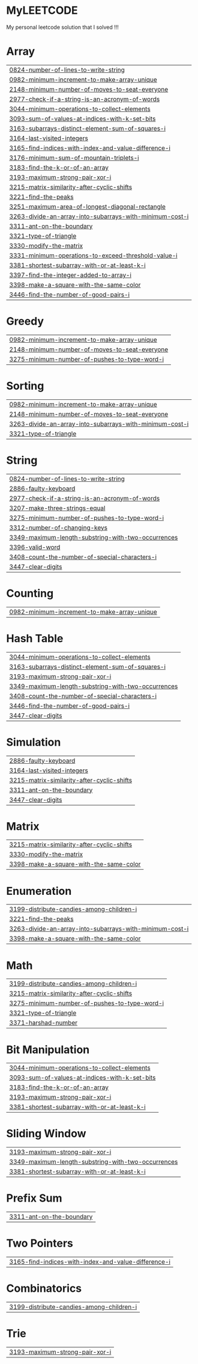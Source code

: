 # MyLEETCODE
My personal leetcode solution that I solved !!!


# Array
|  |
| ------- |
| [0824-number-of-lines-to-write-string](https://github.com/dharshinipg16/MyLEETCODE/tree/master/0824-number-of-lines-to-write-string) |
| [0982-minimum-increment-to-make-array-unique](https://github.com/dharshinipg16/MyLEETCODE/tree/master/0982-minimum-increment-to-make-array-unique) |
| [2148-minimum-number-of-moves-to-seat-everyone](https://github.com/dharshinipg16/MyLEETCODE/tree/master/2148-minimum-number-of-moves-to-seat-everyone) |
| [2977-check-if-a-string-is-an-acronym-of-words](https://github.com/dharshinipg16/MyLEETCODE/tree/master/2977-check-if-a-string-is-an-acronym-of-words) |
| [3044-minimum-operations-to-collect-elements](https://github.com/dharshinipg16/MyLEETCODE/tree/master/3044-minimum-operations-to-collect-elements) |
| [3093-sum-of-values-at-indices-with-k-set-bits](https://github.com/dharshinipg16/MyLEETCODE/tree/master/3093-sum-of-values-at-indices-with-k-set-bits) |
| [3163-subarrays-distinct-element-sum-of-squares-i](https://github.com/dharshinipg16/MyLEETCODE/tree/master/3163-subarrays-distinct-element-sum-of-squares-i) |
| [3164-last-visited-integers](https://github.com/dharshinipg16/MyLEETCODE/tree/master/3164-last-visited-integers) |
| [3165-find-indices-with-index-and-value-difference-i](https://github.com/dharshinipg16/MyLEETCODE/tree/master/3165-find-indices-with-index-and-value-difference-i) |
| [3176-minimum-sum-of-mountain-triplets-i](https://github.com/dharshinipg16/MyLEETCODE/tree/master/3176-minimum-sum-of-mountain-triplets-i) |
| [3183-find-the-k-or-of-an-array](https://github.com/dharshinipg16/MyLEETCODE/tree/master/3183-find-the-k-or-of-an-array) |
| [3193-maximum-strong-pair-xor-i](https://github.com/dharshinipg16/MyLEETCODE/tree/master/3193-maximum-strong-pair-xor-i) |
| [3215-matrix-similarity-after-cyclic-shifts](https://github.com/dharshinipg16/MyLEETCODE/tree/master/3215-matrix-similarity-after-cyclic-shifts) |
| [3221-find-the-peaks](https://github.com/dharshinipg16/MyLEETCODE/tree/master/3221-find-the-peaks) |
| [3251-maximum-area-of-longest-diagonal-rectangle](https://github.com/dharshinipg16/MyLEETCODE/tree/master/3251-maximum-area-of-longest-diagonal-rectangle) |
| [3263-divide-an-array-into-subarrays-with-minimum-cost-i](https://github.com/dharshinipg16/MyLEETCODE/tree/master/3263-divide-an-array-into-subarrays-with-minimum-cost-i) |
| [3311-ant-on-the-boundary](https://github.com/dharshinipg16/MyLEETCODE/tree/master/3311-ant-on-the-boundary) |
| [3321-type-of-triangle](https://github.com/dharshinipg16/MyLEETCODE/tree/master/3321-type-of-triangle) |
| [3330-modify-the-matrix](https://github.com/dharshinipg16/MyLEETCODE/tree/master/3330-modify-the-matrix) |
| [3331-minimum-operations-to-exceed-threshold-value-i](https://github.com/dharshinipg16/MyLEETCODE/tree/master/3331-minimum-operations-to-exceed-threshold-value-i) |
| [3381-shortest-subarray-with-or-at-least-k-i](https://github.com/dharshinipg16/MyLEETCODE/tree/master/3381-shortest-subarray-with-or-at-least-k-i) |
| [3397-find-the-integer-added-to-array-i](https://github.com/dharshinipg16/MyLEETCODE/tree/master/3397-find-the-integer-added-to-array-i) |
| [3398-make-a-square-with-the-same-color](https://github.com/dharshinipg16/MyLEETCODE/tree/master/3398-make-a-square-with-the-same-color) |
| [3446-find-the-number-of-good-pairs-i](https://github.com/dharshinipg16/MyLEETCODE/tree/master/3446-find-the-number-of-good-pairs-i) |
# Greedy
|  |
| ------- |
| [0982-minimum-increment-to-make-array-unique](https://github.com/dharshinipg16/MyLEETCODE/tree/master/0982-minimum-increment-to-make-array-unique) |
| [2148-minimum-number-of-moves-to-seat-everyone](https://github.com/dharshinipg16/MyLEETCODE/tree/master/2148-minimum-number-of-moves-to-seat-everyone) |
| [3275-minimum-number-of-pushes-to-type-word-i](https://github.com/dharshinipg16/MyLEETCODE/tree/master/3275-minimum-number-of-pushes-to-type-word-i) |
# Sorting
|  |
| ------- |
| [0982-minimum-increment-to-make-array-unique](https://github.com/dharshinipg16/MyLEETCODE/tree/master/0982-minimum-increment-to-make-array-unique) |
| [2148-minimum-number-of-moves-to-seat-everyone](https://github.com/dharshinipg16/MyLEETCODE/tree/master/2148-minimum-number-of-moves-to-seat-everyone) |
| [3263-divide-an-array-into-subarrays-with-minimum-cost-i](https://github.com/dharshinipg16/MyLEETCODE/tree/master/3263-divide-an-array-into-subarrays-with-minimum-cost-i) |
| [3321-type-of-triangle](https://github.com/dharshinipg16/MyLEETCODE/tree/master/3321-type-of-triangle) |
# String
|  |
| ------- |
| [0824-number-of-lines-to-write-string](https://github.com/dharshinipg16/MyLEETCODE/tree/master/0824-number-of-lines-to-write-string) |
| [2886-faulty-keyboard](https://github.com/dharshinipg16/MyLEETCODE/tree/master/2886-faulty-keyboard) |
| [2977-check-if-a-string-is-an-acronym-of-words](https://github.com/dharshinipg16/MyLEETCODE/tree/master/2977-check-if-a-string-is-an-acronym-of-words) |
| [3207-make-three-strings-equal](https://github.com/dharshinipg16/MyLEETCODE/tree/master/3207-make-three-strings-equal) |
| [3275-minimum-number-of-pushes-to-type-word-i](https://github.com/dharshinipg16/MyLEETCODE/tree/master/3275-minimum-number-of-pushes-to-type-word-i) |
| [3312-number-of-changing-keys](https://github.com/dharshinipg16/MyLEETCODE/tree/master/3312-number-of-changing-keys) |
| [3349-maximum-length-substring-with-two-occurrences](https://github.com/dharshinipg16/MyLEETCODE/tree/master/3349-maximum-length-substring-with-two-occurrences) |
| [3396-valid-word](https://github.com/dharshinipg16/MyLEETCODE/tree/master/3396-valid-word) |
| [3408-count-the-number-of-special-characters-i](https://github.com/dharshinipg16/MyLEETCODE/tree/master/3408-count-the-number-of-special-characters-i) |
| [3447-clear-digits](https://github.com/dharshinipg16/MyLEETCODE/tree/master/3447-clear-digits) |
# Counting
|  |
| ------- |
| [0982-minimum-increment-to-make-array-unique](https://github.com/dharshinipg16/MyLEETCODE/tree/master/0982-minimum-increment-to-make-array-unique) |
# Hash Table
|  |
| ------- |
| [3044-minimum-operations-to-collect-elements](https://github.com/dharshinipg16/MyLEETCODE/tree/master/3044-minimum-operations-to-collect-elements) |
| [3163-subarrays-distinct-element-sum-of-squares-i](https://github.com/dharshinipg16/MyLEETCODE/tree/master/3163-subarrays-distinct-element-sum-of-squares-i) |
| [3193-maximum-strong-pair-xor-i](https://github.com/dharshinipg16/MyLEETCODE/tree/master/3193-maximum-strong-pair-xor-i) |
| [3349-maximum-length-substring-with-two-occurrences](https://github.com/dharshinipg16/MyLEETCODE/tree/master/3349-maximum-length-substring-with-two-occurrences) |
| [3408-count-the-number-of-special-characters-i](https://github.com/dharshinipg16/MyLEETCODE/tree/master/3408-count-the-number-of-special-characters-i) |
| [3446-find-the-number-of-good-pairs-i](https://github.com/dharshinipg16/MyLEETCODE/tree/master/3446-find-the-number-of-good-pairs-i) |
| [3447-clear-digits](https://github.com/dharshinipg16/MyLEETCODE/tree/master/3447-clear-digits) |
# Simulation
|  |
| ------- |
| [2886-faulty-keyboard](https://github.com/dharshinipg16/MyLEETCODE/tree/master/2886-faulty-keyboard) |
| [3164-last-visited-integers](https://github.com/dharshinipg16/MyLEETCODE/tree/master/3164-last-visited-integers) |
| [3215-matrix-similarity-after-cyclic-shifts](https://github.com/dharshinipg16/MyLEETCODE/tree/master/3215-matrix-similarity-after-cyclic-shifts) |
| [3311-ant-on-the-boundary](https://github.com/dharshinipg16/MyLEETCODE/tree/master/3311-ant-on-the-boundary) |
| [3447-clear-digits](https://github.com/dharshinipg16/MyLEETCODE/tree/master/3447-clear-digits) |
# Matrix
|  |
| ------- |
| [3215-matrix-similarity-after-cyclic-shifts](https://github.com/dharshinipg16/MyLEETCODE/tree/master/3215-matrix-similarity-after-cyclic-shifts) |
| [3330-modify-the-matrix](https://github.com/dharshinipg16/MyLEETCODE/tree/master/3330-modify-the-matrix) |
| [3398-make-a-square-with-the-same-color](https://github.com/dharshinipg16/MyLEETCODE/tree/master/3398-make-a-square-with-the-same-color) |
# Enumeration
|  |
| ------- |
| [3199-distribute-candies-among-children-i](https://github.com/dharshinipg16/MyLEETCODE/tree/master/3199-distribute-candies-among-children-i) |
| [3221-find-the-peaks](https://github.com/dharshinipg16/MyLEETCODE/tree/master/3221-find-the-peaks) |
| [3263-divide-an-array-into-subarrays-with-minimum-cost-i](https://github.com/dharshinipg16/MyLEETCODE/tree/master/3263-divide-an-array-into-subarrays-with-minimum-cost-i) |
| [3398-make-a-square-with-the-same-color](https://github.com/dharshinipg16/MyLEETCODE/tree/master/3398-make-a-square-with-the-same-color) |
# Math
|  |
| ------- |
| [3199-distribute-candies-among-children-i](https://github.com/dharshinipg16/MyLEETCODE/tree/master/3199-distribute-candies-among-children-i) |
| [3215-matrix-similarity-after-cyclic-shifts](https://github.com/dharshinipg16/MyLEETCODE/tree/master/3215-matrix-similarity-after-cyclic-shifts) |
| [3275-minimum-number-of-pushes-to-type-word-i](https://github.com/dharshinipg16/MyLEETCODE/tree/master/3275-minimum-number-of-pushes-to-type-word-i) |
| [3321-type-of-triangle](https://github.com/dharshinipg16/MyLEETCODE/tree/master/3321-type-of-triangle) |
| [3371-harshad-number](https://github.com/dharshinipg16/MyLEETCODE/tree/master/3371-harshad-number) |
# Bit Manipulation
|  |
| ------- |
| [3044-minimum-operations-to-collect-elements](https://github.com/dharshinipg16/MyLEETCODE/tree/master/3044-minimum-operations-to-collect-elements) |
| [3093-sum-of-values-at-indices-with-k-set-bits](https://github.com/dharshinipg16/MyLEETCODE/tree/master/3093-sum-of-values-at-indices-with-k-set-bits) |
| [3183-find-the-k-or-of-an-array](https://github.com/dharshinipg16/MyLEETCODE/tree/master/3183-find-the-k-or-of-an-array) |
| [3193-maximum-strong-pair-xor-i](https://github.com/dharshinipg16/MyLEETCODE/tree/master/3193-maximum-strong-pair-xor-i) |
| [3381-shortest-subarray-with-or-at-least-k-i](https://github.com/dharshinipg16/MyLEETCODE/tree/master/3381-shortest-subarray-with-or-at-least-k-i) |
# Sliding Window
|  |
| ------- |
| [3193-maximum-strong-pair-xor-i](https://github.com/dharshinipg16/MyLEETCODE/tree/master/3193-maximum-strong-pair-xor-i) |
| [3349-maximum-length-substring-with-two-occurrences](https://github.com/dharshinipg16/MyLEETCODE/tree/master/3349-maximum-length-substring-with-two-occurrences) |
| [3381-shortest-subarray-with-or-at-least-k-i](https://github.com/dharshinipg16/MyLEETCODE/tree/master/3381-shortest-subarray-with-or-at-least-k-i) |
# Prefix Sum
|  |
| ------- |
| [3311-ant-on-the-boundary](https://github.com/dharshinipg16/MyLEETCODE/tree/master/3311-ant-on-the-boundary) |
# Two Pointers
|  |
| ------- |
| [3165-find-indices-with-index-and-value-difference-i](https://github.com/dharshinipg16/MyLEETCODE/tree/master/3165-find-indices-with-index-and-value-difference-i) |
# Combinatorics
|  |
| ------- |
| [3199-distribute-candies-among-children-i](https://github.com/dharshinipg16/MyLEETCODE/tree/master/3199-distribute-candies-among-children-i) |
# Trie
|  |
| ------- |
| [3193-maximum-strong-pair-xor-i](https://github.com/dharshinipg16/MyLEETCODE/tree/master/3193-maximum-strong-pair-xor-i) |